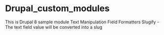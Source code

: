 # Drupal_custom_modules
This is Drupal 8 sample module Text Manipulation Field Formatters Slugify - The text field value will be converted into a slug
